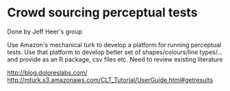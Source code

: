 Crowd sourcing perceptual tests 
===============================

Done by Jeff Heer's group

Use Amazon's mechanical turk to develop a platform for running perceptual tests.  Use that platform to develop better set of shapes/colours/line types/... and provide as an R package, csv files etc.  Need to review existing literature

http://blog.doloreslabs.com/
http://mturk.s3.amazonaws.com/CLT_Tutorial/UserGuide.html#getresults

